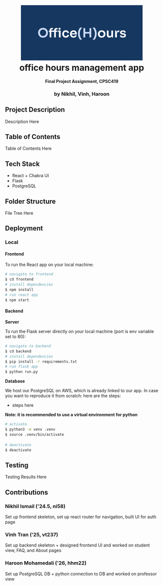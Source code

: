 <h1 align="center">
  <img src="frontend/public/text_logo.png" width="400" />
  <br/>
  office hours management app
</h1>

<div align="center">
  <p>
    <strong>Final Project Assignment, CPSC419</strong>
  </p>
</div>

<h3 align="center">by Nikhil, Vinh, Haroon</h3>

## Project Description

Description Here

## Table of Contents

Table of Contents Here

## Tech Stack

- React + Chakra UI
- Flask
- PostgreSQL

## Folder Structure

File Tree Here

## Deployment

### Local

#### Frontend

To run the React app on your local machine:

```bash
# navigate to frontend
$ cd frontend
# install dependencies
$ npm install
# run react app
$ npm start
```

#### Backend

**Server**

To run the Flask server directly on your local machine (port is env variable set to 80):

```bash
# navigate to backend
$ cd backend
# install dependencies
$ pip install -r requirements.txt
# run flask app
$ python run.py
```
**Database**

We host our PostgreSQL on AWS, which is already linked to our app. In case you want to reproduce it from scratch: here are the steps:

- steps here

**Note: it is recommended to use a virtual environment for python**

```bash
# activate
$ python3 -m venv .venv
$ source .venv/bin/activate

# deactivate
$ deactivate
```

## Testing

Testing Results Here

## Contributions

### Nikhil Ismail ('24.5, ni58)

Set up frontend skeleton, set up react router for navigation, built UI for auth page

### Vinh Tran ('25, vt237)

Set up backend skeleton + designed frontend UI and worked on student view, FAQ, and About pages

### Haroon Mohamedali ('26, hhm22)

Set up PostgreSQL DB + python connection to DB and worked on professor view
